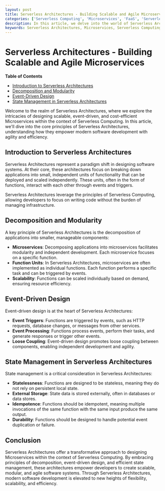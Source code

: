 ```yaml
---
layout: post
title: Serverless Architectures - Building Scalable and Agile Microservices
categories: ['Serverless Computing', 'Microservices', 'FaaS', 'Serverless Architectures', 'Microservices Design Patterns']
description: In this article, we delve into the world of Serverless Architectures, exploring their role in designing scalable, event-driven, and cost-efficient Microservices within the realm of Serverless Computing and modern software development.
keywords: Serverless Architectures, Microservices, Serverless Computing, FaaS, Microservices Design Patterns
---
```

# Serverless Architectures - Building Scalable and Agile Microservices

**Table of Contents**

- [Introduction to Serverless Architectures](#introduction-to-serverless-architectures)
- [Decomposition and Modularity](#decomposition-and-modularity)
- [Event-Driven Design](#event-driven-design)
- [State Management in Serverless Architectures](#state-management-in-serverless-architectures)

Welcome to the realm of Serverless Architectures, where we explore the intricacies of designing scalable, event-driven, and cost-efficient Microservices within the context of Serverless Computing. In this article, we'll dive into the core principles of Serverless Architectures, understanding how they empower modern software development with agility and efficiency.

## Introduction to Serverless Architectures

Serverless Architectures represent a paradigm shift in designing software systems. At their core, these architectures focus on breaking down applications into small, independent units of functionality that can be deployed and scaled independently. These units, often in the form of functions, interact with each other through events and triggers.

Serverless Architectures leverage the principles of Serverless Computing, allowing developers to focus on writing code without the burden of managing infrastructure.

## Decomposition and Modularity

A key principle of Serverless Architectures is the decomposition of applications into smaller, manageable components:

- **Microservices**: Decomposing applications into microservices facilitates modularity and independent development. Each microservice focuses on a specific function.
- **Function Units**: In Serverless Architectures, microservices are often implemented as individual functions. Each function performs a specific task and can be triggered by events.
- **Scalability**: Functions can be scaled individually based on demand, ensuring resource efficiency.

## Event-Driven Design

Event-driven design is at the heart of Serverless Architectures:

- **Event Triggers**: Functions are triggered by events, such as HTTP requests, database changes, or messages from other services.
- **Event Processing**: Functions process events, perform their tasks, and generate responses or trigger other events.
- **Loose Coupling**: Event-driven design promotes loose coupling between components, enabling independent development and agility.

## State Management in Serverless Architectures

State management is a critical consideration in Serverless Architectures:

- **Statelessness**: Functions are designed to be stateless, meaning they do not rely on persistent local state.
- **External Storage**: State data is stored externally, often in databases or data stores.
- **Idempotence**: Functions should be idempotent, meaning multiple invocations of the same function with the same input produce the same output.
- **Durability**: Functions should be designed to handle potential event duplication or failure.

## Conclusion

Serverless Architectures offer a transformative approach to designing Microservices within the context of Serverless Computing. By embracing principles of decomposition, event-driven design, and efficient state management, these architectures empower developers to create scalable, modular, and agile software systems. Through Serverless Architectures, modern software development is elevated to new heights of flexibility, scalability, and efficiency.
